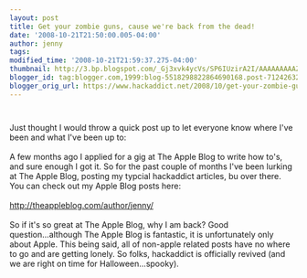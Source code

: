 ```yaml
---
layout: post
title: Get your zombie guns, cause we're back from the dead!
date: '2008-10-21T21:50:00.005-04:00'
author: jenny
tags:
modified_time: '2008-10-21T21:59:37.275-04:00'
thumbnail: http://3.bp.blogspot.com/_Gj3xvk4ycVs/SP6IUzirA2I/AAAAAAAAAZc/vs0mxIZC80A/s72-c/back.png
blogger_id: tag:blogger.com,1999:blog-5518298822864690168.post-7124263257577635515
blogger_orig_url: https://www.hackaddict.net/2008/10/get-your-zombie-guns-cause-were-back.html
---
```


<a onblur="try {parent.deselectBloggerImageGracefully();} catch(e) {}" href="http://3.bp.blogspot.com/_Gj3xvk4ycVs/SP6IUzirA2I/AAAAAAAAAZc/vs0mxIZC80A/s1600-h/back.png"><img style="margin: 0px auto 10px; display: block; text-align: center; cursor: pointer;" src="http://3.bp.blogspot.com/_Gj3xvk4ycVs/SP6IUzirA2I/AAAAAAAAAZc/vs0mxIZC80A/s400/back.png" alt="" id="BLOGGER_PHOTO_ID_5259791305829712738" border="0" /></a><br />Just thought I would throw a quick post up to let everyone know where I've been and what I've been up to:<br /><br />A few months ago I applied for a gig at The Apple Blog to write how to's, and sure enough I got it.  So for the past couple of months I've been lurking at The Apple Blog, posting my typcial hackaddict articles, bu over there.  You can check out my Apple Blog posts here:<br /><br />http://theappleblog.com/author/jenny/<br /><br />So if it's so great at The Apple Blog, why I am back?  Good question...although The Apple Blog is fantastic, it is unfortunately only about Apple.  This being said, all of non-apple related posts have no where to go and are getting lonely.  So folks, hackaddict is officially revived (and we are right on time for Halloween...spooky).